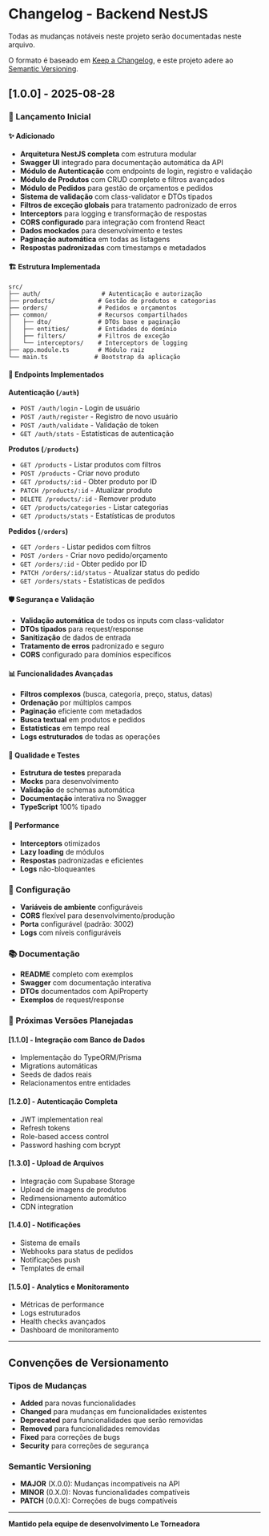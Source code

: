 # Changelog - Backend NestJS

Todas as mudanças notáveis neste projeto serão documentadas neste arquivo.

O formato é baseado em [Keep a Changelog](https://keepachangelog.com/en/1.0.0/),
e este projeto adere ao [Semantic Versioning](https://semver.org/spec/v2.0.0.html).

## [1.0.0] - 2025-08-28

### 🎉 Lançamento Inicial

#### ✨ Adicionado
- **Arquitetura NestJS completa** com estrutura modular
- **Swagger UI** integrado para documentação automática da API
- **Módulo de Autenticação** com endpoints de login, registro e validação
- **Módulo de Produtos** com CRUD completo e filtros avançados
- **Módulo de Pedidos** para gestão de orçamentos e pedidos
- **Sistema de validação** com class-validator e DTOs tipados
- **Filtros de exceção globais** para tratamento padronizado de erros
- **Interceptors** para logging e transformação de respostas
- **CORS configurado** para integração com frontend React
- **Dados mockados** para desenvolvimento e testes
- **Paginação automática** em todas as listagens
- **Respostas padronizadas** com timestamps e metadados

#### 🏗️ Estrutura Implementada
```
src/
├── auth/                 # Autenticação e autorização
├── products/            # Gestão de produtos e categorias
├── orders/              # Pedidos e orçamentos
├── common/              # Recursos compartilhados
│   ├── dto/             # DTOs base e paginação
│   ├── entities/        # Entidades do domínio
│   ├── filters/         # Filtros de exceção
│   └── interceptors/    # Interceptors de logging
├── app.module.ts        # Módulo raiz
└── main.ts             # Bootstrap da aplicação
```

#### 🔌 Endpoints Implementados

**Autenticação (`/auth`)**
- `POST /auth/login` - Login de usuário
- `POST /auth/register` - Registro de novo usuário
- `POST /auth/validate` - Validação de token
- `GET /auth/stats` - Estatísticas de autenticação

**Produtos (`/products`)**
- `GET /products` - Listar produtos com filtros
- `POST /products` - Criar novo produto
- `GET /products/:id` - Obter produto por ID
- `PATCH /products/:id` - Atualizar produto
- `DELETE /products/:id` - Remover produto
- `GET /products/categories` - Listar categorias
- `GET /products/stats` - Estatísticas de produtos

**Pedidos (`/orders`)**
- `GET /orders` - Listar pedidos com filtros
- `POST /orders` - Criar novo pedido/orçamento
- `GET /orders/:id` - Obter pedido por ID
- `PATCH /orders/:id/status` - Atualizar status do pedido
- `GET /orders/stats` - Estatísticas de pedidos

#### 🛡️ Segurança e Validação
- **Validação automática** de todos os inputs com class-validator
- **DTOs tipados** para request/response
- **Sanitização** de dados de entrada
- **Tratamento de erros** padronizado e seguro
- **CORS** configurado para domínios específicos

#### 📊 Funcionalidades Avançadas
- **Filtros complexos** (busca, categoria, preço, status, datas)
- **Ordenação** por múltiplos campos
- **Paginação** eficiente com metadados
- **Busca textual** em produtos e pedidos
- **Estatísticas** em tempo real
- **Logs estruturados** de todas as operações

#### 🧪 Qualidade e Testes
- **Estrutura de testes** preparada
- **Mocks** para desenvolvimento
- **Validação** de schemas automática
- **Documentação** interativa no Swagger
- **TypeScript** 100% tipado

#### 🚀 Performance
- **Interceptors** otimizados
- **Lazy loading** de módulos
- **Respostas** padronizadas e eficientes
- **Logs** não-bloqueantes

### 🔧 Configuração
- **Variáveis de ambiente** configuráveis
- **CORS** flexível para desenvolvimento/produção
- **Porta** configurável (padrão: 3002)
- **Logs** com níveis configuráveis

### 📚 Documentação
- **README** completo com exemplos
- **Swagger** com documentação interativa
- **DTOs** documentados com ApiProperty
- **Exemplos** de request/response

### 🎯 Próximas Versões Planejadas

#### [1.1.0] - Integração com Banco de Dados
- Implementação do TypeORM/Prisma
- Migrations automáticas
- Seeds de dados reais
- Relacionamentos entre entidades

#### [1.2.0] - Autenticação Completa
- JWT implementation real
- Refresh tokens
- Role-based access control
- Password hashing com bcrypt

#### [1.3.0] - Upload de Arquivos
- Integração com Supabase Storage
- Upload de imagens de produtos
- Redimensionamento automático
- CDN integration

#### [1.4.0] - Notificações
- Sistema de emails
- Webhooks para status de pedidos
- Notificações push
- Templates de email

#### [1.5.0] - Analytics e Monitoramento
- Métricas de performance
- Logs estruturados
- Health checks avançados
- Dashboard de monitoramento

---

## Convenções de Versionamento

### Tipos de Mudanças
- **Added** para novas funcionalidades
- **Changed** para mudanças em funcionalidades existentes
- **Deprecated** para funcionalidades que serão removidas
- **Removed** para funcionalidades removidas
- **Fixed** para correções de bugs
- **Security** para correções de segurança

### Semantic Versioning
- **MAJOR** (X.0.0): Mudanças incompatíveis na API
- **MINOR** (0.X.0): Novas funcionalidades compatíveis
- **PATCH** (0.0.X): Correções de bugs compatíveis

---

**Mantido pela equipe de desenvolvimento Le Torneadora**

